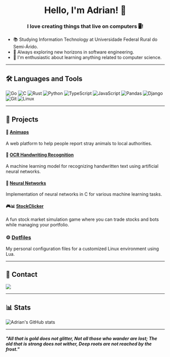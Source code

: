 <h1 align="center">Hello, I'm Adrian! 👋</h1>

<h3 align="center">I love creating things that live on computers 🖥️!</h3>

- 📚 Studying Information Technology at Universidade Federal Rural do Semi-Árido.
- 🔭 Always exploring new horizons in software engineering.
- 📖 I'm enthusiastic about learning anything related to computer science.

---

## 🛠 Languages and Tools
<p>
  <img src="https://img.shields.io/badge/Go-%23b8bb26.svg?style=for-the-badge&logo=go&logoColor=white" alt="Go"/>
  <img src="https://img.shields.io/badge/C-%23fabd2f.svg?style=for-the-badge&logo=c&logoColor=white" alt="C"/>
  <img src="https://img.shields.io/badge/Rust-%23d65d0e.svg?style=for-the-badge&logo=rust&logoColor=white" alt="Rust"/>
  <img src="https://img.shields.io/badge/Python-%238ec07c.svg?style=for-the-badge&logo=python&logoColor=white" alt="Python"/>
  <img src="https://img.shields.io/badge/TypeScript-%238ec07c.svg?style=for-the-badge&logo=typescript&logoColor=white" alt="TypeScript"/>
  <img src="https://img.shields.io/badge/JavaScript-%23fabd2f.svg?style=for-the-badge&logo=javascript&logoColor=white" alt="JavaScript"/>
  <img src="https://img.shields.io/badge/Pandas-%23b8bb26.svg?style=for-the-badge&logo=pandas&logoColor=white" alt="Pandas"/>
  <img src="https://img.shields.io/badge/Django-%238ec07c.svg?style=for-the-badge&logo=django&logoColor=white" alt="Django"/>
  <img src="https://img.shields.io/badge/Git-%23d65d0e.svg?style=for-the-badge&logo=git&logoColor=white" alt="Git"/>
  <img src="https://img.shields.io/badge/Linux-%238ec07c.svg?style=for-the-badge&logo=linux&logoColor=white" alt="Linux"/>
</p>

---

## 🚧 Projects

#### 🐾 [Animaps](https://github.com/adrianviniciuscs/animaps)
A web platform to help people report stray animals to local authorities.

#### 🌱 [OCR Handwriting Recognition](https://github.com/adrianviniciuscs/ocr-handwriting)
A machine learning model for recognizing handwritten text using artificial neural networks.

#### 🧠 [Neural Networks](https://github.com/adrianviniciuscs/neural-networks)
Implementation of neural networks in C for various machine learning tasks.

#### 🎮📊 [StockClicker](https://github.com/adrianviniciuscs/StockClicker)
A fun stock market simulation game where you can trade stocks and bots while managing your portfolio.

### ⚙️ [Dotfiles](https://github.com/adrianviniciuscs/dotfiles)
My personal configuration files for a customized Linux environment using Lua.

---



## 📧 Contact

[<img src="https://img.shields.io/badge/Gmail-D14836?style=for-the-badge&logo=gmail&logoColor=white" />](mailto:adrianvinicius.cs@gmail.com)

---

## 📊 Stats
![Adrian's GitHub stats](https://github-readme-stats.vercel.app/api?username=adrianviniciuscs&show_icons=true&theme=gruvbox)

---

#### _"All that is gold does not glitter, Not all those who wander are lost; The old that is strong does not wither, Deep roots are not reached by the frost."_
